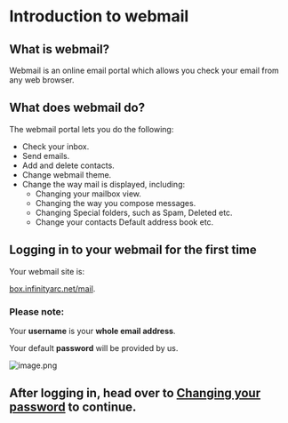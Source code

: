 # Introduction to webmail

## What is webmail?

Webmail is an online email portal which allows you check your email from any web browser.

## What does webmail do?

The webmail portal lets you do the following:

* Check your inbox.
* Send emails.
* Add and delete contacts.
* Change webmail theme.
* Change the way mail is displayed, including:
    * Changing your mailbox view.
    * Changing the way you compose messages.
    * Changing Special folders, such as Spam, Deleted etc.
    * Change your contacts Default address book etc.

## Logging in to your webmail for the first time

Your webmail site is:

[box.infinityarc.net/mail](https://box.infinityarc.net/mail).

### Please note:

Your **username** is your **whole email address**.

Your default **password** will be provided by us.

![image.png](/image-3109f6cc-0035-4be4-8b1b-d50ff1747106.png)

After logging in, head over to  [Changing your password](https://dev.azure.com/infinityarc/Library/_wiki/wikis/Support-pages/5/Changing-your-password?anchor=changing-your-password) to continue.
-
